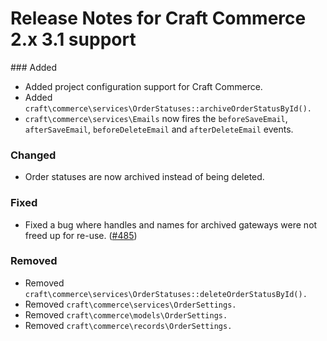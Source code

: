 # Release Notes for Craft Commerce 2.x 3.1 support

### Added
- Added project configuration support for Craft Commerce.
- Added `craft\commerce\services\OrderStatuses::archiveOrderStatusById().`
- `craft\commerce\services\Emails` now fires the `beforeSaveEmail`, `afterSaveEmail`, `beforeDeleteEmail` and `afterDeleteEmail` events.

### Changed
- Order statuses are now archived instead of being deleted.

### Fixed
- Fixed a bug where handles and names for archived gateways were not freed up for re-use. ([#485](https://github.com/craftcms/commerce/issues/485))

### Removed
- Removed `craft\commerce\services\OrderStatuses::deleteOrderStatusById().`
- Removed `craft\commerce\services\OrderSettings.`
- Removed `craft\commerce\models\OrderSettings.`
- Removed `craft\commerce\records\OrderSettings.`

